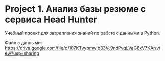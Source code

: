 # Project 1. Анализ базы резюме с сервиса Head Hunter

Учебный проект для закрепления знаний по работе с данными в Python.

Файл с данными:
https://drive.google.com/file/d/107KTvypmwlb33VJ9ndPvqLVaG8xV7KAr/view?usp=sharing 
